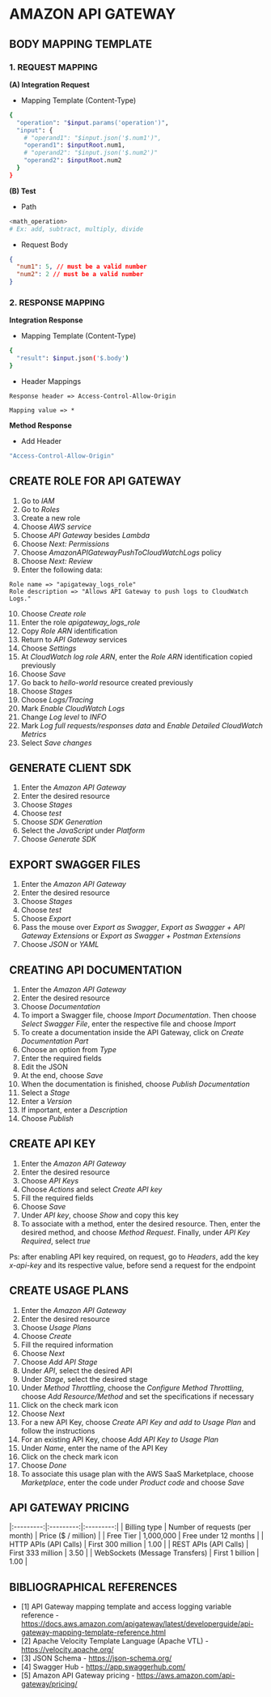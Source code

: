 # AMAZON API GATEWAY

## BODY MAPPING TEMPLATE

### 1. REQUEST MAPPING

**(A) Integration Request**

- Mapping Template (Content-Type)

```bash
{
  "operation": "$input.params('operation')",
  "input": {
    # "operand1": "$input.json('$.num1')",
    "operand1": $inputRoot.num1,
    # "operand2": "$input.json('$.num2')"
    "operand2": $inputRoot.num2
  }
}
```

**(B) Test**

- Path

```bash
<math_operation>
# Ex: add, subtract, multiply, divide
```

- Request Body

```json
{
  "num1": 5, // must be a valid number
  "num2": 2 // must be a valid number
}
```

### 2. RESPONSE MAPPING

**Integration Response**

- Mapping Template (Content-Type)

```bash
{
  "result": $input.json('$.body')
}
```

- Header Mappings

```
Response header => Access-Control-Allow-Origin

Mapping value => *
```

**Method Response**

- Add Header

```bash
"Access-Control-Allow-Origin"
```

## CREATE ROLE FOR API GATEWAY

1. Go to *IAM*
2. Go to *Roles*
3. Create a new role
4. Choose *AWS service*
5. Choose *API Gateway* besides *Lambda*
6. Choose *Next: Permissions*
7. Choose *AmazonAPIGatewayPushToCloudWatchLogs* policy
8. Choose *Next: Review*
9. Enter the following data:
```
Role name => "apigateway_logs_role"
Role description => "Allows API Gateway to push logs to CloudWatch Logs."
```

10. Choose *Create role*
11. Enter the role *apigateway_logs_role*
12. Copy *Role ARN* identification
13. Return to *API Gateway* services
14. Choose *Settings*
15. At *CloudWatch log role ARN*, enter the *Role ARN* identification copied previously
16. Choose *Save*
17. Go back to *hello-world* resource created previously
18. Choose *Stages*
19. Choose *Logs/Tracing*
20. Mark *Enable CloudWatch Logs*
21. Change *Log level* to *INFO*
22. Mark *Log full requests/responses data* and *Enable Detailed CloudWatch Metrics*
23. Select *Save changes*

## GENERATE CLIENT SDK

1. Enter the *Amazon API Gateway*
2. Enter the desired resource
3. Choose *Stages*
4. Choose *test*
5. Choose *SDK Generation*
6. Select the *JavaScript* under *Platform*
7. Choose *Generate SDK*

## EXPORT SWAGGER FILES

1. Enter the *Amazon API Gateway*
2. Enter the desired resource
3. Choose *Stages*
4. Choose *test*
5. Choose *Export*
6. Pass the mouse over *Export as Swagger*, *Export as Swagger + API Gateway Extensions* or *Export as Swagger + Postman Extensions*
7. Choose *JSON* or *YAML*

## CREATING API DOCUMENTATION

1. Enter the *Amazon API Gateway*
2. Enter the desired resource
3. Choose *Documentation* 
4. To import a Swagger file, choose *Import Documentation*. Then choose *Select Swagger File*, enter the respective file and choose *Import*
5. To create a documentation inside the API Gateway, click on *Create Documentation Part*
6. Choose an option from *Type*
7. Enter the required fields
8. Edit the JSON
9. At the end, choose *Save*
10. When the documentation is finished, choose *Publish Documentation*
11. Select a *Stage*
12. Enter a *Version*
13. If important, enter a *Description*
14. Choose *Publish*

## CREATE API KEY

1. Enter the *Amazon API Gateway*
2. Enter the desired resource
3. Choose *API Keys*
4. Choose *Actions* and select *Create API key*
5. Fill the required fields
6. Choose *Save*
7. Under *API key*, choose *Show* and copy this key
8. To associate with a method, enter the desired resource. Then, enter the desired method, and choose *Method Request*. Finally, under *API Key Required*, select *true*

Ps: after enabling API key required, on request, go to *Headers*, add the key *x-api-key* and its respective value, before send a request for the endpoint

## CREATE USAGE PLANS

1. Enter the *Amazon API Gateway*
2. Enter the desired resource
3. Choose *Usage Plans*
4. Choose *Create*
5. Fill the required information
6. Choose *Next*
7. Choose *Add API Stage*
8. Under *API*, select the desired API
9. Under *Stage*, select the desired stage
10. Under *Method Throttling*, choose the *Configure Method Throttling*, choose *Add Resource/Method* and set the specifications if necessary
11. Click on the check mark icon
12. Choose *Next*
13. For a new API Key, choose *Create API Key and add to Usage Plan* and follow the instructions
14. For an existing API Key, choose *Add API Key to Usage Plan*
15. Under *Name*, enter the name of the API Key
16. Click on the check mark icon
17. Choose *Done*
18. To associate this usage plan with the AWS SaaS Marketplace, choose *Marketplace*, enter the code under *Product code* and choose *Save*

## API GATEWAY PRICING

|:---------:|:---------:|:---------:|
| Billing type | Number of requests (per month) | Price ($ / million) |
| Free Tier | 1,000,000 | Free under 12 months |
| HTTP APIs (API Calls) | First 300 million | 1.00 |
| REST APIs (API Calls) | First 333 million | 3.50 |
| WebSockets (Message Transfers) | First 1 billion | 1.00 |

## BIBLIOGRAPHICAL REFERENCES

- [1] API Gateway mapping template and access logging variable reference - https://docs.aws.amazon.com/apigateway/latest/developerguide/api-gateway-mapping-template-reference.html
- [2] Apache Velocity Template Language (Apache VTL) - https://velocity.apache.org/
- [3] JSON Schema - https://json-schema.org/
- [4] Swagger Hub - https://app.swaggerhub.com/
- [5] Amazon API Gateway pricing - https://aws.amazon.com/api-gateway/pricing/
